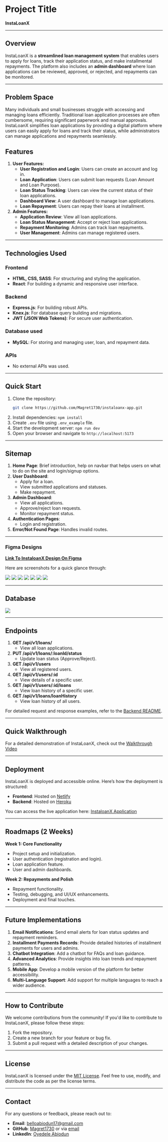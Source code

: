 # Project Title

**InstaLoanX**

---

## Overview

InstaLoanX is a **streamlined loan management system** that enables users to apply for loans, track their application status, and make installmental repayments. The platform also includes an **admin dashboard** where loan applications can be reviewed, approved, or rejected, and repayments can be monitored.

---

## Problem Space

Many individuals and small businesses struggle with accessing and managing loans efficiently. Traditional loan application processes are often cumbersome, requiring significant paperwork and manual approvals. InstaLoanX simplifies loan applications by providing a digital platform where users can easily apply for loans and track their status, while administrators can manage applications and repayments seamlessly.

## Features

1. **User Features:**
   - **User Registration and Login**: Users can create an account and log in.
   - **Loan Application**: Users can submit loan requests (Loan Amount and Loan Purpose).
   - **Loan Status Tracking**: Users can view the current status of their loan applications.
   - **Dashboard View**: A user dashboard to manage loan applications.
   - **Loan Repayment**: Users can repay their loans at installment.
2. **Admin Features:**
   - **Application Review**: View all loan applications.
   - **Loan Status Management**: Accept or reject loan applications.
   - **Repayment Monitoring**: Admins can track loan repayments.
   - **User Management**: Admins can manage registered users.

---

## Technologies Used

### Frontend

- **HTML, CSS, SASS**: For structuring and styling the application.
- **React**: For building a dynamic and responsive user interface.

### Backend

- **Express.js**: For building robust APIs.
- **Knex.js**: For database query building and migrations.
- **JWT (JSON Web Tokens)**: For secure user authentication.

### Database used

- **MySQL**: For storing and managing user, loan, and repayment data.

### APIs

- No external APIs was used.

---

## Quick Start

1. Clone the repository:
   ```bash
   git clone https://github.com/Magret1730/instaloanx-app.git
   ```
2. Install dependencies:
   `npm install`
3. Create `.env` file using `.env_example` file.
4. Start the development server:
   `npm run dev`
5. Open your browser and navigate to
   `http://localhost:5173`

---

## Sitemap

1. **Home Page**: Brief introduction, help on navbar that helps users on what to do on the site and login/signup options.
2. **User Dashboard**:
   - Apply for a loan.
   - View submitted applications and statuses.
   - Make repayment.
3. **Admin Dashboard**:
   - View all applications.
   - Approve/reject loan requests.
   - Monitor repayment status.
4. **Authentication Pages**:
   - Login and registration.
5. **Error/Not Found Page**: Handles invalid routes.

---

### Figma Designs

**[Link To InstaloanX Design On Figma](https://www.figma.com/design/u2gKS7ifPagYso0AEHiyUq/InstaloanX?node-id=0-1&t=9CRpjgKD7NpSBltD-1)**

Here are screenshots for a quick glance through:

![](./readme-images/frontpage.png)
![](./readme-images/usersPage.png)
![](./readme-images/adminPage.png)
![](./readme-images/registerPage.png)
![](./readme-images/loginPage.png)
![](./readme-images/loanApply.png)
![](./readme-images/loanRepay.png)

---

## Database

![](./readme-images/final_db.png)

---

## Endpoints

1. **GET /api/v1/loans/**
   - View all loan applications.
2. **PUT /api/v1/loans/:loanId/status**
   - Update loan status (Approve/Reject).
3. **GET /api/v1/users**
   - View all registered users.
4. **GET /api/v1/users/:id**
   - View details of a specific user.
5. **GET /api/v1/users/:id/loans**
   - View loan history of a specific user.
6. **GET /api/v1/loans/loanHistory**
   - View loan history of all users.

For detailed request and response examples, refer to the [Backend README](https://github.com/Magret1730/instaloanx-app/blob/develop/README.md).

---

## Quick Walkthrough

For a detailed demonstration of InstaLoanX, check out the [Walkthrough Video](https://youtu.be/kvF3to6XBpQ)

---

## Deployment

InstaLoanX is deployed and accessible online. Here’s how the deployment is structured:

- **Frontend**: Hosted on [Netlify](https://instaloanx.netlify.app/)
- **Backend**: Hosted on [Heroku](https://instaloanx-3b9381667c7d.herokuapp.com/)


You can access the live application here: [InstaloanX Application](https://instaloanx.netlify.app/)

---

## Roadmaps (2 Weeks)

**Week 1: Core Functionality**

- Project setup and initialization.
- User authentication (registration and login).
- Loan application feature.
- User and admin dashboards.

**Week 2: Repayments and Polish**

- Repayment functionality.
- Testing, debugging, and UI/UX enhancements.
- Deployment and final touches.

---

## Future Implementations

1. **Email Notifications**: Send email alerts for loan status updates and repayment reminders.
2. **Installment Payments Records**: Provide detailed histories of installment payments for users and admins.
3. **Chatbot Integration**: Add a chatbot for FAQs and loan guidance.
4. **Advanced Analytics**: Provide insights into loan trends and repayment patterns.
5. **Mobile App**: Develop a mobile version of the platform for better accessibility.
6. **Multi-Language Support**: Add support for multiple languages to reach a wider audience.

---

## How to Contribute

We welcome contributions from the community! If you'd like to contribute to InstaLoanX, please follow these steps:

1. Fork the repository.
2. Create a new branch for your feature or bug fix.
3. Submit a pull request with a detailed description of your changes.

---

## License

InstaLoanX is licensed under the [MIT License](./LICENSE). Feel free to use, modify, and distribute the code as per the license terms.

---

## Contact

For any questions or feedback, please reach out to:

- **Email**: [belloabiodun17@gmail.com](mailto:belloabiodun17@gmail.com)
- **GitHub**: [Magret1730](https://github.com/Magret1730) or via [email](belloabiodun17@gmail.com)
- **LinkedIn**: [Oyedele Abiodun](https://www.linkedin.com/in/oyedele-abiodun/)
